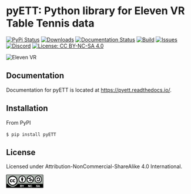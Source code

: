 # pyETT: Python library for Eleven VR Table Tennis data

[![PyPi Status](https://img.shields.io/pypi/v/pyETT)](https://pypi.org/project/pyETT/)
[![Downloads](https://pepy.tech/badge/pyett)](https://pepy.tech/project/pyett)
[![Documentation Status](https://readthedocs.org/projects/pyett/badge/?version=latest)](https://pyett.readthedocs.io/en/latest/?badge=latest)
[![Build](https://img.shields.io/github/workflow/status/souzatharsis/pyETT/pyett-tests)](https://github.com/souzatharsis/pyETT/actions)
[![Issues](https://img.shields.io/github/issues-raw/souzatharsis/pyETT)](https://github.com/souzatharsis/pyETT/issues)
[![Discord](https://img.shields.io/discord/340715434099605515)](https://discord.com/channels/340715434099605515/790264084473708575)
[![License: CC BY-NC-SA 4.0](https://img.shields.io/badge/License-CC%20BY--NC--SA%204.0-lightgrey.svg)](https://creativecommons.org/licenses/by-nc-sa/4.0/)

![Eleven VR](https://cdn.akamai.steamstatic.com/steam/apps/488310/capsule_616x353.jpg)

## Documentation

Documentation for pyETT is located at https://pyett.readthedocs.io/.

## Installation

From PyPI

`$ pip install pyETT`

## License

Licensed under Attribution-NonCommercial-ShareAlike 4.0 International.

<img src="fig/by-nc-sa.png" width="20%">
